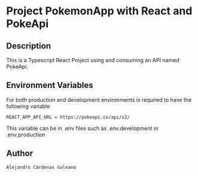 # Project PokemonApp with React and PokeApi

## Description

This is a Typescript React Project using and consuming an API named PokeApi. 

## Environment Variables

For both production and development environments is required to have the following variable

` REACT_APP_API_URL = https://pokeapi.co/api/v2/ `

This variable can be in .env files such as .env.development or .env.production

## Author

`Alejandro Cárdenas Galeano`